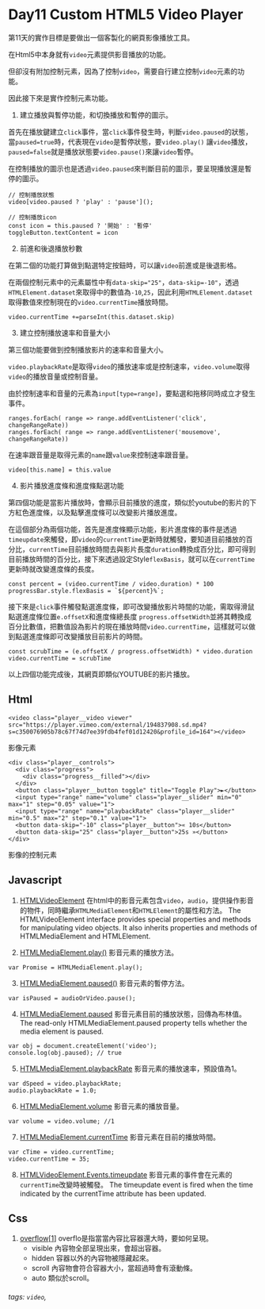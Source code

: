 # Day11 Custom HTML5 Video Player

第11天的實作目標是要做出一個客製化的網頁影像播放工具。

在Html5中本身就有`video`元素提供影音播放的功能。

但卻沒有附加控制元素，因為了控制`video`，需要自行建立控制`video`元素的功能。

因此接下來是實作控制元素功能。

1. 建立播放與暫停功能，和切換播放和暫停的圖示。

首先在播放鍵建立`click`事件，當`click`事件發生時，判斷`video.paused`的狀態，當`paused=true`時，代表現在`video`是暫停狀態，要`video.play()` 讓`video`播放，`paused=false`就是播放狀態要`video.pause()`來讓`video`暫停。

在控制播放的圖示也是透過`video.paused`來判斷目前的圖示，要呈現播放還是暫停的圖示。

```javascript=
// 控制播放狀態
video[video.paused ? 'play' : 'pause']();

// 控制播放icon
const icon = this.paused ? '開始' : '暫停'
toggleButton.textContent = icon
```

2. 前進和後退播放秒數

在第二個的功能打算做到點選特定按鈕時，可以讓`video`前進或是後退影格。

在兩個控制元素中的元素屬性中有`data-skip="25"`，`data-skip=-10"`，透過`HTMLElement.dataset`來取得中的數值為`-10`,`25`，因此利用`HTMLElement.dataset`取得數值來控制現在的`video.currentTime`播放時間。

```javascript=
video.currentTime +=parseInt(this.dataset.skip)
```

3. 建立控制播放速率和音量大小

第三個功能要做到控制播放影片的速率和音量大小。

`video.playbackRate`是取得`video`的播放速率或是控制速率，`video.volume`取得`video`的播放音量或控制音量。

由於控制速率和音量的元素為`input[type=range]`，要點選和拖移同時成立才發生事件。

```javascript=
ranges.forEach( range => range.addEventListener('click', changeRangeRate))
ranges.forEach( range => range.addEventListener('mousemove', changeRangeRate))
```

在速率跟音量是取得元素的`name`跟`value`來控制速率跟音量。

```javascript=
video[this.name] = this.value
```

4. 影片播放進度條和進度條點選功能

第四個功能是當影片播放時，會顯示目前播放的進度，類似於youtube的影片的下方紅色進度條，以及點擊進度條可以改變影片播放進度。

在這個部分為兩個功能，首先是進度條顯示功能，影片進度條的事件是透過`timeupdate`來觸發，即`video`的`currentTime`更新時就觸發，要知道目前播放的百分比，`currentTime`目前播放時間去與影片長度`duration`轉換成百分比，即可得到目前播放時間的百分比，接下來透過設定Style`flexBasis`，就可以在`currentTime`更新時就改變進度條的長度。

```javascript=
const percent = (video.currentTime / video.duration) * 100
progressBar.style.flexBasis = `${percent}%`;
```

接下來是`click`事件觸發點選進度條，即可改變播放影片時間的功能，需取得滑鼠點選進度條位置`e.offsetX`和進度條總長度
`progress.offsetWidth`並將其轉換成百分比數值，把數值設為影片的現在播放時間`video.currentTime`，這樣就可以做到點選進度條即可改變播放目前影片的時間。

```javascript=
const scrubTime = (e.offsetX / progress.offsetWidth) * video.duration
video.currentTime = scrubTime
```

以上四個功能完成後，其網頁即類似YOUTUBE的影片播放。

## Html

```htmlmixed=
<video class="player__video viewer" src="https://player.vimeo.com/external/194837908.sd.mp4?s=c350076905b78c67f74d7ee39fdb4fef01d12420&profile_id=164"></video>
```

影像元素

```htmlmixed=
<div class="player__controls">
  <div class="progress">
    <div class="progress__filled"></div>
  </div>
  <button class="player__button toggle" title="Toggle Play">►</button>
  <input type="range" name="volume" class="player__slider" min="0" max="1" step="0.05" value="1">
  <input type="range" name="playbackRate" class="player__slider" min="0.5" max="2" step="0.1" value="1">
  <button data-skip="-10" class="player__button">« 10s</button>
  <button data-skip="25" class="player__button">25s »</button>
</div>
```

影像的控制元素

## Javascript

1. [HTMLVideoElement](https://developer.mozilla.org/en-US/docs/Web/API/HTMLVideoElement) 
   在html中的影音元素包含`video`，`audio`，提供操作影音的物件，同時繼承`HTMLMediaElement`和`HTMLElement`的屬性和方法。
   The HTMLVideoElement interface provides special properties and methods for manipulating video objects. It also inherits properties and methods of HTMLMediaElement and HTMLElement. 

2. [HTMLMediaElement.play()](https://developer.mozilla.org/en-US/docs/Web/API/HTMLMediaElement/play) 
   影音元素的播放方法。

```javascript=
var Promise = HTMLMediaElement.play();
```

3. [HTMLMediaElement.paused()](https://developer.mozilla.org/en-US/docs/Web/API/HTMLMediaElement/paused)    影音元素的暫停方法。

```javascript=
var isPaused = audioOrVideo.pause();
```

4. [HTMLMediaElement.paused](https://developer.mozilla.org/en-US/docs/Web/API/HTMLMediaElement/paused) 
   影音元素目前的播放狀態，回傳為布林值。
   The read-only HTMLMediaElement.paused property tells whether the media element is paused. 

```javascript=
var obj = document.createElement('video');
console.log(obj.paused); // true
```

5. [HTMLMediaElement.playbackRate](https://developer.mozilla.org/en-US/docs/Web/API/HTMLMediaElement/pause) 
   影音元素的播放速率，預設值為1。

```javascript=
var dSpeed = video.playbackRate;
audio.playbackRate = 1.0;
```

6. [HTMLMediaElement.volume](https://developer.mozilla.org/en-US/docs/Web/API/HTMLMediaElement/volume) 
   影音元素的播放音量。

```javascript=
var volume = video.volume; //1
```

7. [HTMLMediaElement.currentTime](https://developer.mozilla.org/en-US/docs/Web/API/HTMLMediaElement/currentTime)
   影音元素在目前的播放時間。 

```javascript=
var cTime = video.currentTime;
video.currentTime = 35;
```

8. [HTMLVideoElement.Events.timeupdate](https://developer.mozilla.org/en-US/docs/Web/Events/timeupdate)
   影音元素的事件會在元素的`currentTime`改變時被觸發。
   The timeupdate event is fired when the time indicated by the currentTime attribute has been updated.

## Css

1. [overflow](https://developer.mozilla.org/zh-TW/docs/Web/CSS/overflow)[[1](https://www.w3schools.com/css/css_overflow.asp)]
   overflo是指當當內容比容器還大時，要如何呈現。
   * visible 內容物全部呈現出來，會超出容器。
   * hidden 容器以外的內容物被隱藏起來。
   * scroll 內容物會符合容器大小，當超過時會有滾動條。
   * auto 類似於scroll。

###### tags: `video`,